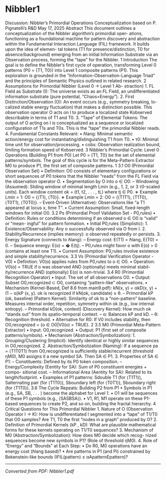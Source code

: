 # Nibbler1

Discussion: Nibbler’s Primordial Operations Conceptualization based on P. Pignatelli’s R&D May 17, 2025 Abstract This document outlines a conceptualization of the Nibbler algorithm’s primordial oper- ations, functioning as a foundational machine for pattern discovery and abstraction within the Fundamental Interaction Language (FIL) framework. It builds upon the idea of elemen- tal tokens (T1 for presence/distinction, T0 for absence/background) emerging from an initial Information Substrate via an Observation process, forming the ”tape” for the Nibbler. 1 Introduction The goal is to define the Nibbler’s first cycle of operation, transforming Level 0 patterns (P0 = {T1, T0}) into Level 1 composite patterns (P1). This exploration is grounded in the ”Information-Observation-Language Triad” and the principles of Semantic Physics outlined in related research. 2 Assumptions for Primordial Nibbler (Level 0 → Level 1 Ab- straction) 1. FL Field as Substrate (I): The universe exists as an FL Field, an undifferentiated information substrate (pure potential, “Chaos=Energy”). 2. First Distinction/Observation (O): An event occurs (e.g., symmetry breaking, lo- calized stable energy fluctuation) that makes a distinction possible. This observation operator O acts on I to produce a localized state Kobserved describable in terms of T1 and T0. 3. “Tape” of Elemental Tokens: The output of O acting on I is conceptualized as a sequence or localized configuration of T1s and T0s. This is the “tape” the primordial Nibbler reads. 4. Fundamental Constants Relevant: • ℏlang: Minimal semantic action/energy cost for instantiating/distinguishing T1 from T0. • τ0: Minimal time unit for observation/processing. • cobs: Observation realization bound, limiting formation speed of Kobserved. 3 Nibbler’s Primordial Cycle: Level 0 Operations (Building P1 from P0) Let P0 = {T1, T0} be the set of elemental patterns/symbols. The goal of this cycle is for the Meta-Pattern Extractor M0 to produce P1, the first set of composite patterns. 1 3.1 O0 (Primordial Observation Set) • Definition: O0 consists of elementary configurations or short sequences of P0 tokens that the Nibbler “reads” from the FL Field via the observation operator O. • Segmentation by O into o ∈ O0: – Windowing (Assumed): Sliding window of minimal length Lmin (e.g., 1, 2, or 3 τ0-scaled units). Each window content ok = (t1, t2, . . . , tL) where tj ∈ P0. ∗ Example Lmin = 1: O0 = {⟨T1⟩, ⟨T0⟩}. ∗ Example Lmin = 2: O0 = {⟨T1T1⟩, ⟨T1T0⟩, ⟨T0T1⟩, ⟨T0T0⟩}. – Event-Driven (Alternative): Observations like “a T1 appeared at locus x, time T”. • Current Assumption: Small, fixed-length windows for initial O0. 3.2 Ps (Primordial Proof Validation Set - P0,rules) • Definition: Rules or conditions determining if an observed o ∈ O0 is “valid” or “mean- ingful” for pattern formation. • Initial P0,rules (Simplistic): 1. Existence/Observability: Any o successfully observed via O from I. 2. Stability/Recurrence (implies memory): o observed repeatedly or persists. 3. Energy Signature (connects to ℏlang): – Energy cost: E(T1) = ℏlang, E(T0) = 0. – Sequence energy: E(o) = � E(tj). – P0,rules might favor o with E(o) > 0 (contains at least one T1). • Current Assumption: P0,rules involve existence and simple stability/recurrence. 3.3 Vs (Primordial Verification Operator - V0) • Definition: V0(o) applies rules from P0,rules to o ∈ O0. • Operation: V0(o) = TRUE if o was observed AND (optionally) meets minimal stabil- ity/recurrence AND (optionally) E(o) is non-trivial. 3.4 R0 (Primordial Recognition Operator) • Input: The set of all observations O0. • Output: Subset O0,recognized ⊂ O0, containing “pattern-like” observations. • Mechanism (Kernel-Based, Def 8.6 from main9.pdf): kN(x, y) = αkD(x, y) + (1 − α)kP (x, y). ok is recognized if kN(ok, candidate) ≥ θ. – Primordial kP (ok, baseline) (Pattern Kernel): Similarity of ok to a “non-pattern” baseline. Measures internal order, repetition, symmetry within ok (e.g., low internal entropy). – Primordial kD(ok, context) (Discovery Kernel): How much ok “stands out” from its spatio-temporal context. – α: Balances kP and kD. – θ: Recognition threshold. • Alternative for R0: If V0 includes stability, then O0,recognized = {o ∈ O0|V0(o) = TRUE}. 2 3.5 M0 (Primordial Meta-Pattern Extractor) • Input: O0,recognized. • Output: P1 (first set of composite patterns/symbols). • Mechanism (Abstraction/Symbolization): 1. Grouping/Clustering (Implicit): Identify identical or highly similar sequences in O0,recognized. 2. Abstraction/Symbolization (Naming): If a sequence pa = ⟨T1T0T1⟩ from O0,recognized is sufficiently stable/recurrent (threshold ηM0), M0 assigns it a new symbol SA. Then SA ∈ P1. 3. Properties of SA ∈ P1: – Constituents: Defined by its P0 token composition. – Energy/Complexity (Eentity for SA): Sum of P0 constituent energies + compo- sitional cost. – Informational Area (Aentity for SA): Related to its length/footprint. • Examples of P1 patterns: Sdouble T1 (for ⟨T1T1⟩), Salternating pair (for ⟨T1T0⟩), Sboundary left (for ⟨T0T1⟩), Sboundary right (for ⟨T1T0⟩). 3.6 The Cycle Repeats: Building P2 from P1 • Symbols in P1 (e.g., SA, SB, . . . ) become the alphabet for Level 1. • O1 will be sequences of these P1 symbols (e.g., ⟨SASBSA⟩). • V1, R1, M1 operate on these P1-based sequences to create P2, and so on, building the fractal hierarchy. 4 Critical Questions for This Primordial Nibbler 1. Nature of O (Observation Operator I → K): How is undifferentiated I segmented into a “tape” of T1/T0 that O0 samples? Are T1, T0 the first “nodes in a graph” produced by O? 2. Definition of Primordial Kernels (kP , kD): What are plausible mathematical forms for these kernels operating on T1/T0 sequences? 3. Mechanism of M0 (Abstraction/Symbolization): How does M0 decide which recog- nized sequences become new symbols in P1? (Role of threshold ηM0). 4. Role of “Energy” and “Bounds” at Each Step: • Do R0, M0 operations have an energy cost (ℏlang based)? • Are patterns in P1 (and Pi) constrained by Bekenstein-like bounds (IFIL(pattern) ≤ αApatternEpattern)?

---
*Converted from PDF: Nibbler1.pdf*
